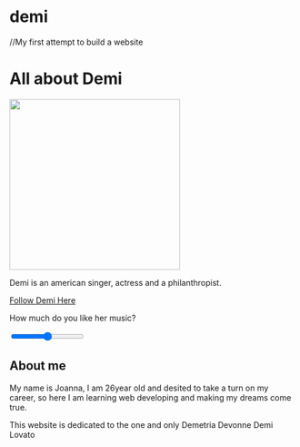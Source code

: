 # demi
//My first attempt to build a website

<!doctype html>
<html>
 <head>
  <link rel="stylesheet" href="stylesheet.css">
  <title>All about Demi</title>
 </head>
 <body>
  <h1>All about Demi</h1>
  <img
   src="https://images.app.goo.gl/kSm2pACQ276eqDcb6.png"
   width="300" height="300" />
  <p>Demi is an american singer, actress and a
   philanthropist.</p>
  <a
   href=https://instagram.com/ddlovato?igshid=18gful6d8dqt5>Follow
   Demi Here</a> <p>How much do you like her music?</p>
   <input type="range">
   <h2>About me</h2>
   <p>My name is Joanna, I am 26year old and desited to
    take a turn on my career, so here I am learning web
    developing and making my dreams come true.</p>
   <p>This website is dedicated to the one and only
    Demetria Devonne Demi Lovato</p>
 </body>
</html>
